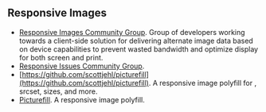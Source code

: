 ## Responsive Images

* [Responsive Images Community Group](http://responsiveimages.org). Group of developers working towards a client-side solution for delivering alternate image data based on device capabilities to prevent wasted bandwidth and optimize display for both screen and print. 
* [Responsive Issues Community Group](http://www.w3.org/community/respimg/).
* [https://github.com/scottjehl/picturefill](https://github.com/scottjehl/picturefill). A responsive image polyfill for <picture>, srcset, sizes, and more.
* [Picturefill](http://scottjehl.github.io/picturefill/). A responsive image polyfill.
